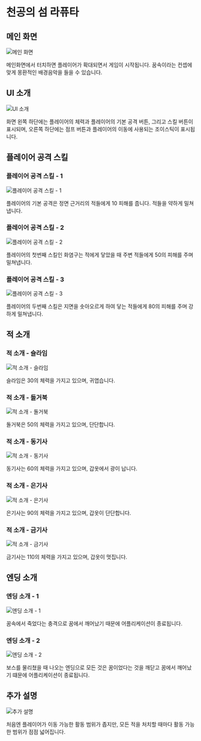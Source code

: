 # 천공의 섬 라퓨타

## 메인 화면

![메인 화면](images/1)

메인화면에서 터치하면 플레이어가 확대되면서 게임이 시작됩니다.
꿈속이라는 컨셉에 맞게 몽환적인 배경음악을 들을 수 있습니다.

## UI 소개

![UI 소개](images/2)

화면 왼쪽 하단에는 플레이어의 체력과 플레이어의 기본 공격 버튼, 그리고 스킬 버튼이 표시되며, 오른쪽 하단에는 점프 버튼과 플레이어의 이동에 사용되는 조이스틱이 표시됩니다.

## 플레이어 공격 스킬

### 플레이어 공격 스킬 - 1

![플레이어 공격 스킬 - 1](images/30)

플레이어의 기본 공격은 정면 근거리의 적들에게 10 피해를 줍니다. 적들을 약하게 밀쳐냅니다.

### 플레이어 공격 스킬 - 2

![플레이어 공격 스킬 - 2](images/4)

플레이어의 첫번째 스킬인 화염구는 적에게 닿았을 때 주변 적들에게 50의 피해를 주며 밀쳐냅니다.

### 플레이어 공격 스킬 - 3

![플레이어 공격 스킬 - 3](images/5)

플레이어의 두번째 스킬은 지면을 솟아오르게 하여 닿는 적들에게 80의 피해를 주며 강하게 밀쳐냅니다.

## 적 소개

### 적 소개 - 슬라임

![적 소개 - 슬라임](images/6)

슬라임은 30의 체력을 가지고 있으며, 귀엽습니다.

### 적 소개 - 돌거북

![적 소개 - 돌거북](images/7)

돌거북은 50의 체력을 가지고 있으며, 단단합니다.

### 적 소개 - 동기사

![적 소개 - 동기사](images/8)

동기사는 60의 체력을 가지고 있으며, 갑옷에서 광이 납니다.

### 적 소개 - 은기사

![적 소개 - 은기사](images/9)

은기사는 90의 체력을 가지고 있으며, 갑옷이 단단합니다.

### 적 소개 - 금기사

![적 소개 - 금기사](images/10)

금기사는 110의 체력을 가지고 있으며, 갑옷이 멋집니다.

## 엔딩 소개

### 엔딩 소개 - 1

![엔딩 소개 - 1](images/11)

꿈속에서 죽었다는 충격으로 꿈에서 깨어났기 때문에 어플리케이션이 종료됩니다.

### 엔딩 소개 - 2

![엔딩 소개 - 2](images/12)

보스를 물리쳤을 때 나오는 엔딩으로 모든 것은 꿈이었다는 것을 깨닫고 꿈에서 깨어났기 떄문에 어플리케이션이 종료됩니다.

## 추가 설명

![추가 설명](images/13)

처음엔 플레이어가 이동 가능한 활동 범위가 좁지만, 모든 적을 처치할 때마다 활동 가능한 범위가 점점 넓어집니다.
